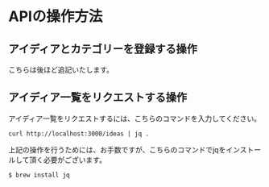 # APIの操作方法

## アイディアとカテゴリーを登録する操作
こちらは後ほど追記いたします。

## アイディア一覧をリクエストする操作

アイディア一覧をリクエストするには、こちらのコマンドを入力してください。

```
curl http://localhost:3000/ideas | jq .
```

上記の操作を行うためには、お手数ですが、こちらのコマンドでjqをインストールして頂く必要がございます。

```
$ brew install jq
```

